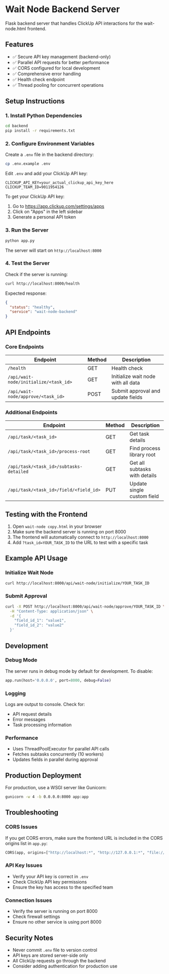 # Wait Node Backend Server

Flask backend server that handles ClickUp API interactions for the wait-node.html frontend.

## Features

- ✅ Secure API key management (backend-only)
- ✅ Parallel API requests for better performance
- ✅ CORS configured for local development
- ✅ Comprehensive error handling
- ✅ Health check endpoint
- ✅ Thread pooling for concurrent operations

## Setup Instructions

### 1. Install Python Dependencies

```bash
cd backend
pip install -r requirements.txt
```

### 2. Configure Environment Variables

Create a `.env` file in the backend directory:

```bash
cp .env.example .env
```

Edit `.env` and add your ClickUp API key:
```env
CLICKUP_API_KEY=your_actual_clickup_api_key_here
CLICKUP_TEAM_ID=9011954126
```

To get your ClickUp API key:
1. Go to https://app.clickup.com/settings/apps
2. Click on "Apps" in the left sidebar
3. Generate a personal API token

### 3. Run the Server

```bash
python app.py
```

The server will start on `http://localhost:8000`

### 4. Test the Server

Check if the server is running:
```bash
curl http://localhost:8000/health
```

Expected response:
```json
{
  "status": "healthy",
  "service": "wait-node-backend"
}
```

## API Endpoints

### Core Endpoints

| Endpoint | Method | Description |
|----------|--------|-------------|
| `/health` | GET | Health check |
| `/api/wait-node/initialize/<task_id>` | GET | Initialize wait node with all data |
| `/api/wait-node/approve/<task_id>` | POST | Submit approval and update fields |

### Additional Endpoints

| Endpoint | Method | Description |
|----------|--------|-------------|
| `/api/task/<task_id>` | GET | Get task details |
| `/api/task/<task_id>/process-root` | GET | Find process library root |
| `/api/task/<task_id>/subtasks-detailed` | GET | Get all subtasks with details |
| `/api/task/<task_id>/field/<field_id>` | PUT | Update single custom field |

## Testing with the Frontend

1. Open `wait-node copy.html` in your browser
2. Make sure the backend server is running on port 8000
3. The frontend will automatically connect to `http://localhost:8000`
4. Add `?task_id=YOUR_TASK_ID` to the URL to test with a specific task

## Example API Usage

### Initialize Wait Node
```bash
curl http://localhost:8000/api/wait-node/initialize/YOUR_TASK_ID
```

### Submit Approval
```bash
curl -X POST http://localhost:8000/api/wait-node/approve/YOUR_TASK_ID \
  -H "Content-Type: application/json" \
  -d '{
    "field_id_1": "value1",
    "field_id_2": "value2"
  }'
```

## Development

### Debug Mode
The server runs in debug mode by default for development. To disable:
```python
app.run(host='0.0.0.0', port=8000, debug=False)
```

### Logging
Logs are output to console. Check for:
- API request details
- Error messages
- Task processing information

### Performance
- Uses ThreadPoolExecutor for parallel API calls
- Fetches subtasks concurrently (10 workers)
- Updates fields in parallel during approval

## Production Deployment

For production, use a WSGI server like Gunicorn:

```bash
gunicorn -w 4 -b 0.0.0.0:8000 app:app
```

## Troubleshooting

### CORS Issues
If you get CORS errors, make sure the frontend URL is included in the CORS origins list in `app.py`:
```python
CORS(app, origins=["http://localhost:*", "http://127.0.0.1:*", "file://*"])
```

### API Key Issues
- Verify your API key is correct in `.env`
- Check ClickUp API key permissions
- Ensure the key has access to the specified team

### Connection Issues
- Verify the server is running on port 8000
- Check firewall settings
- Ensure no other service is using port 8000

## Security Notes

- Never commit `.env` file to version control
- API keys are stored server-side only
- All ClickUp requests go through the backend
- Consider adding authentication for production use